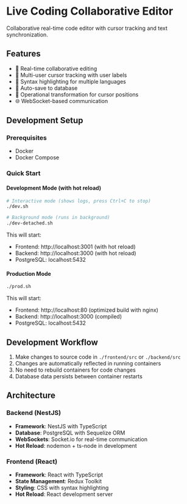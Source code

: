 # Live Coding Collaborative Editor

Collaborative real-time code editor with cursor tracking and text synchronization.

## Features

- 🚀 Real-time collaborative editing
- 👥 Multi-user cursor tracking with user labels  
- 🎨 Syntax highlighting for multiple languages
- 💾 Auto-save to database
- 🔄 Operational transformation for cursor positions
- 🌐 WebSocket-based communication

## Development Setup

### Prerequisites
- Docker
- Docker Compose

### Quick Start

#### Development Mode (with hot reload)
```bash
# Interactive mode (shows logs, press Ctrl+C to stop)
./dev.sh

# Background mode (runs in background)
./dev-detached.sh
```
This will start:
- Frontend: http://localhost:3001 (with hot reload)
- Backend: http://localhost:3000 (with hot reload)
- PostgreSQL: localhost:5432

#### Production Mode
```bash
./prod.sh
```
This will start:
- Frontend: http://localhost:80 (optimized build with nginx)
- Backend: http://localhost:3000 (compiled)
- PostgreSQL: localhost:5432

## Development Workflow

1. Make changes to source code in `./frontend/src` or `./backend/src`
2. Changes are automatically reflected in running containers
3. No need to rebuild containers for code changes
4. Database data persists between container restarts

## Architecture

### Backend (NestJS)
- **Framework**: NestJS with TypeScript
- **Database**: PostgreSQL with Sequelize ORM
- **WebSockets**: Socket.io for real-time communication
- **Hot Reload**: nodemon + ts-node in development

### Frontend (React)
- **Framework**: React with TypeScript
- **State Management**: Redux Toolkit
- **Styling**: CSS with syntax highlighting
- **Hot Reload**: React development server